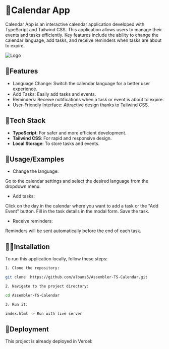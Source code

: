 # 📆Calendar App

Calendar App is an interactive calendar application developed with TypeScript and Tailwind CSS. This application allows users to manage their events and tasks efficiently. Key features include the ability to change the calendar language, add tasks, and receive reminders when tasks are about to expire.


![Logo](https://res.cloudinary.com/dy87deadk/image/upload/v1719997216/cz89subqezmtkiznfhkh.png)

## 🤳Features

- Language Change: Switch the calendar language for a better user experience.
- Add Tasks: Easily add tasks and events.
- Reminders: Receive notifications when a task or event is about to expire.
- User-Friendly Interface: Attractive design thanks to Tailwind CSS.



## 🔧Tech Stack

- **TypeScript**: For safer and more efficient development.
- **Tailwind CSS**: For rapid and responsive design.
- **Local Storage**: To store tasks and events.


## 📲Usage/Examples

- Change the language:

Go to the calendar settings and select the desired language from the dropdown menu.

- Add tasks:

Click on the day in the calendar where you want to add a task or the "Add Event" button.
Fill in the task details in the modal form.
Save the task.

- Receive reminders:

Reminders will be sent automatically before the end of each task.



## 🧑‍💻Installation

To run this application locally, follow these steps:

```bash
1. Clone the repository:

git clone  https://github.com/albams5/Assembler-TS-Calendar.git

2. Navigate to the project directory:

cd Assembler-TS-Calendar

3. Run it:

index.html -> Run with live server
```

## 🚀Deployment

This project is already deployed in Vercel:
